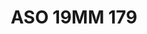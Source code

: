 ---
title: ASO 19MM 179
date: 
draft: false

# descripcion
description : Anillo de plata 925.

materials: Plata 925

color: 

dimensions: 19mm diámetro

code: 05-23-1568

type: "Anillos"

categories: []

price: $7.840,00

price_eftvo: $6.660,00

# Images
# first image will be shown in the product page
images:
  # - image: "images/path_to_image"
  # La ubicacion de las imagenes es imagenes/Anillos/Anillos.Solo Plata/05-23-1568-aso-19mm-179
  - image: "./images/anillos/solo_plata/05-23-1568-aso-19mm-179.jpg"
---
